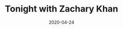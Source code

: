---
slug: tonight-with-zachary-khan
title: Tonight with Zachary Khan
link: https://youtu.be/IHw57AAbiVg
date: 2020-04-24
---